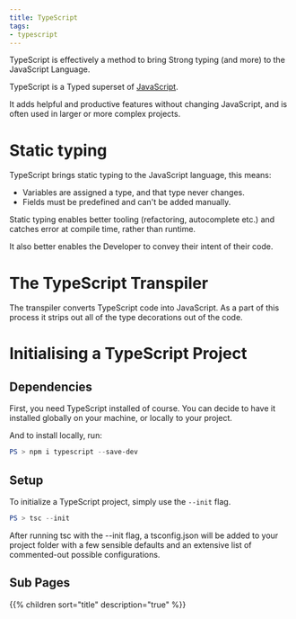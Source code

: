 ```yaml
---
title: TypeScript
tags:
- typescript
---
```


TypeScript is effectively a method to bring Strong typing (and more) to the JavaScript Language.
<!--more-->
TypeScript is a Typed superset of [JavaScript]().

It adds helpful and productive features without changing JavaScript, and is often used in larger or more complex projects.

# Static typing

TypeScript brings static typing to the JavaScript language, this means:
* Variables are assigned a type, and that type never changes.
* Fields must be predefined and can't be added manually.

Static typing enables better tooling (refactoring, autocomplete etc.) and catches error at compile time, rather than runtime. 

It also better enables the Developer to convey their intent of their code.

# The TypeScript Transpiler

The transpiler converts TypeScript code into JavaScript. As a part of this process it strips out all of the type decorations out of the code.

# Initialising a TypeScript Project

## Dependencies
First, you need TypeScript installed of course. You can decide to have it installed globally on your machine, or locally to your project.

And to install locally, run:

```powershell
PS > npm i typescript --save-dev
```

## Setup
To initialize a TypeScript project, simply use the `--init` flag.

```powershell
PS > tsc --init
```

After running tsc with the --init flag, a tsconfig.json will be added to your project folder with a few sensible defaults and an extensive list of commented-out possible configurations. 

## Sub Pages

{{% children sort="title" description="true" %}}